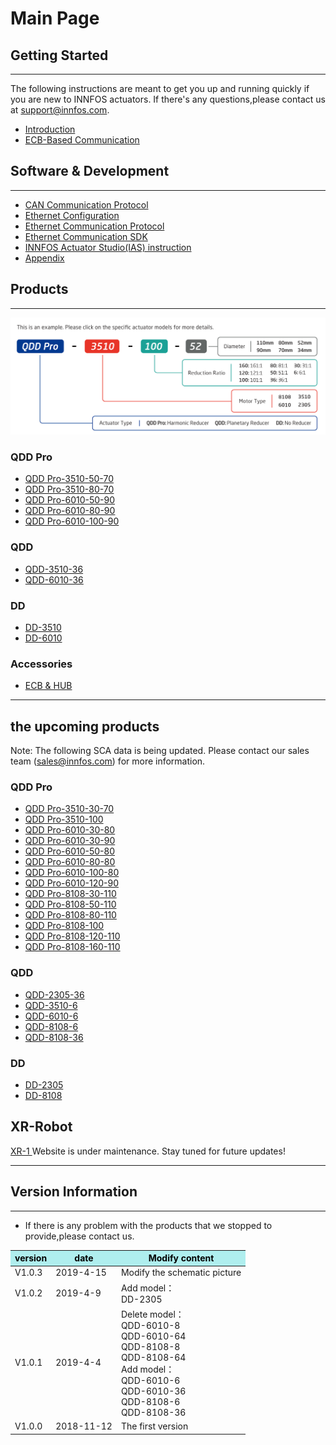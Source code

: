 Main Page
=====


##  Getting Started
--------
The following instructions are meant to get you up and running quickly if you are new to INNFOS actuators. 
If there's any questions,please contact us at support@innfos.com.

  * [Introduction](pages/introduction.md)
  * [ECB-Based Communication](https://www.mdeditor.com/)



##  Software & Development
------------

  * [CAN Communication Protocol][ipChanged]
  * [Ethernet Configuration](pages/Ethernet_Configuration.md)
  * [Ethernet Communication Protocol](pages/Ethernet_Communication_Protocol.md)
  * [Ethernet Communication SDK](pages/Ethernet_Communication_SDK.md)
  * [INNFOS Actuator Studio(IAS) instruction](pages/INNFOS_Actuator_StudioIAS_instruction.md)
  * [Appendix](pages/appendix.md)
  
 
  [ipChanged]: <https://github.com/innfos/ipChangeTool/blob/master/README.md>

##  Products
-----------------
![sca](../en/img/sca-type.png "sca")


### QDD Pro
  * [QDD Pro-3510-50-70](pages/QDDPro-3510-50_v2_2.md)
  * [QDD Pro-3510-80-70](pages/QDDPro-3510-80_v2_2.md)
  * [QDD Pro-6010-50-90](pages/QDDPro-6010-50-90_v2_2.md)
  * [QDD Pro-6010-80-90](pages/QDDPro-6010-80-90_v2_2.md)
  * [QDD Pro-6010-100-90](pages/QDDPro-6010-100-90_v2_2.md)




### QDD
  * [QDD-3510-36](pages/QDD-3510-36_v2_2.md)
  * [QDD-6010-36](pages/QDD-6010-36_v2_2.md)


### DD
  * [DD-3510](pages/DD-3510_v2_2.md)
  * [DD-6010](pages/DD-6010_v2_2.md)
  

  
### Accessories
  * [ECB & HUB](pages/ECB&HUB.md)
  
----  

## the upcoming products

Note: The following SCA data is being updated. Please contact our sales team (sales@innfos.com) for more information.

### QDD Pro
  * [QDD Pro-3510-30-70](pages/QDDPro-3510-30_v2_2.md)
  * [QDD Pro-3510-100](pages/QDDPro-3510-100_v2_2.md)
  * [QDD Pro-6010-30-80](pages/QDDPro-6010-30-80.md)
  * [QDD Pro-6010-30-90](pages/QDDPro-6010-30-90.md)
  * [QDD Pro-6010-50-80](pages/QDDPro-6010-50-80.md)
  * [QDD Pro-6010-80-80](pages/QDDPro-6010-80-80.md)
  * [QDD Pro-6010-100-80](pages/QDDPro-6010-100-80.md)
  * [QDD Pro-6010-120-90](pages/QDDPro-6010-120-90.md)
  * [QDD Pro-8108-30-110](pages/QDDPro-8108-30.md)
  * [QDD Pro-8108-50-110](pages/QDDPro-8108-50.md)
  * [QDD Pro-8108-80-110](pages/QDDPro-8108-80.md)
  * [QDD Pro-8108-100](pages/QDDPro-8108-100.md)
  * [QDD Pro-8108-120-110](pages/QDDPro-8108-120.md)
  * [QDD Pro-8108-160-110](pages/QDDPro-8108-160.md)


### QDD
  * [QDD-2305-36](pages/QDD-2305-36_v2_2.md)
  * [QDD-3510-6](pages/QDD-3510-6_v2_2.md)
  * [QDD-6010-6](pages/QDD-6010-6_v2_2.md)
  * [QDD-8108-6](pages/QDD-8108-6.md)
  * [QDD-8108-36](pages/QDD-8108-36.md)

### DD
  * [DD-2305](pages/DD-2305_v2_2.md)
  * [DD-8108](pages/DD-8108.md)

## XR-Robot
 [XR-1 ](https://www.mdeditor.com/)
Website is under maintenance. Stay tuned for future updates!

- - - -

##  Version Information
----------------------


  * If there is any problem with the products that we stopped to provide,please contact us.


<table class="tableizer-table">
<thead><tr class="tableizer-firstrow" style="background: PaleTurquoise; color: black;width:500px"><th >version</th><th>date</th><th>	Modify content</th></tr></thead><tbody><tr><td>V1.0.3</td><td>2019-4-15</td><td>Modify the schematic picture</td></tr><tr><td>V1.0.2</td><td>2019-4-9</td><td>Add model：<br>DD-2305</td></tr><tr><td>V1.0.1</td><td>2019-4-4</td><td>Delete model：<br>QDD-6010-8<br>QDD-6010-64 <br>QDD-8108-8 <br>QDD-8108-64<br>Add model：<br>QDD-6010-6 <br>QDD-6010-36 <br>QDD-8108-6 <br>QDD-8108-36</td></tr><tr><td>V1.0.0</td><td>2018-11-12</td><td>The first version</td></tr></tbody></table>

